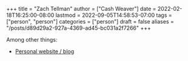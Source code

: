 +++
title = "Zach Tellman"
author = ["Cash Weaver"]
date = 2022-02-18T16:25:00-08:00
lastmod = 2022-09-05T14:58:53-07:00
tags = ["person", "person"]
categories = ["person"]
draft = false
aliases = "/posts/d89d29a2-927a-4369-ad45-bc031a2f7266"
+++

Among other things:

-   [Personal website / blog](https://ideolalia.com/)
